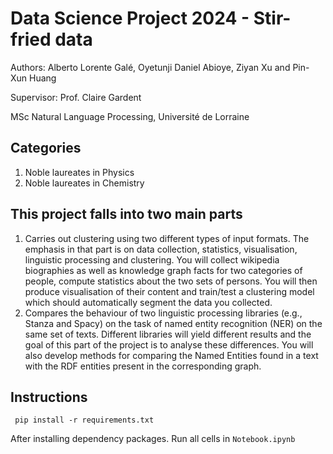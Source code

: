 # Data Science Project 2024 - Stir-fried data

Authors:
Alberto Lorente Galé,
Oyetunji Daniel Abioye,
Ziyan Xu and
Pin-Xun Huang

Supervisor:
Prof. Claire Gardent

MSc Natural Language Processing,
Université de Lorraine

## Categories

1. Noble laureates in Physics
2. Noble laureates in Chemistry

## This project falls into two main parts

1. Carries out clustering using two different types of input formats. The emphasis in that part is on data collection, statistics, visualisation, linguistic processing and clustering. You will collect wikipedia biographies as well as knowledge graph facts for two categories of people, compute statistics about the two sets
of persons. You will then produce visualisation of their content and train/test a clustering model which should automatically segment the data you collected.
2. Compares the behaviour of two linguistic processing libraries (e.g., Stanza and Spacy) on the task of named entity recognition (NER) on the same set of texts. Different libraries will yield different results and the goal of this part of the project is to analyse these differences. You will also develop methods for comparing the Named Entities found in a text with the RDF entities present in the corresponding graph.

## Instructions

```shell
 pip install -r requirements.txt
```

After installing dependency packages. Run all cells in `Notebook.ipynb`
